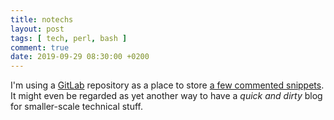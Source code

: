 ```yaml
---
title: notechs
layout: post
tags: [ tech, perl, bash ]
comment: true
date: 2019-09-29 08:30:00 +0200
---
```


I'm using a [GitLab][] repository as a place to store [a few commented snippets][notechs-snippets].
It might even be regarded as yet another way to have a *quick and dirty* blog for smaller-scale
technical stuff.

[GitLab]: https://gitlab.com/
[notechs-snippets]: https://gitlab.com/polettix/notechs/snippets
